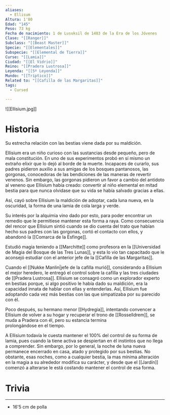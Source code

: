 ```yaml
---
aliases:
  - Ellisum
Altura: 1'80
Edad: "145"
Peso: 73 kg
Fecha de nacimiento: 1 de Lusuksil de 1483 de la Era de los Jóvenes
Clase: "[[Ranger]]"
Subclass: "[[Beast Master]]"
Specie: "[[Elementales]]"
Subspecie: "[[Elemental de Tierra]]"
Curse: "[[Lamia]]"
Ciudad: "[[El Vidrio]]"
Reino: "[[Pradera Lustrosa]]"
Leyenda: "[[5º Leyenda]]"
Mundo: "[[Tríptico]]"
Related to: "[[Cafilla de las Margaritas]]"
tags:
  - Cursed

---
```

![[Ellisium.jpg]]
# Historia

Su estrecha relación con las bestias viene dada por su maldición. 

Ellisium era un niño curioso con las sustancias desde pequeño, pero de mala constitución. En uno de sus experimentos probó en sí mismo un extraño elixir que lo dejó al borde de la muerte. Incapaces de curarlo, sus padres pidieron auxilio a sus amigas de los bosques pantanosos, las gorgonas, conocedoras de las bendiciones de las maneras de revertir venenos. Sin embargo, las gorgonas pidieron un favor a cambio del antídoto al veneno que Ellisium había creado: convertir al niño elemental en mitad bestia para que nunca olvidase que su vida se había salvado gracias a ellas.

Así, cayó sobre Ellisium la maldición de adoptar, cada luna nueva, en la oscuridad, la forma de una lamia de cola larga y verde.

Su interés por la alquimia vino dado por esto, para poder encontrar un remedio que le permitiese mantener esta forma a raya. Como consecuencia del rencor que Ellisium sintió cuando se dio cuenta del trato que habían hecho sus padres con las gorgonas, cortó el contacto con ellos, y abandonó la [[Comarca de la Esfinge]]. 

Estudió magia teniendo a [[Marchitte]] como profesora en la [[Universidad de Magia del Bosque de las Tres Lunas]], y esta lo vio tan capacitado que le aconsejó estudiar con el anterior jefe de la [[Cafilla de las Margaritas]].

Cuando el [[Nukke Manlin|jefe de la cafilla murió]], considerando a Ellisium el mejor heredero, le entregó el control sobre la cafilla y las tres ciudades de [[Pradera Lustrosa]]. Ellisium se consagró como un explorador experto en bestias porque, si algo positivo le había dado su maldición, era la capacidad innata de hablar con ellas y entenderlas. Así, Ellisium fue adoptando cada vez más bestias con las que simpatizaba por su parecido con él.

Poco después, su hermano menor [[Hydregia]], intentando convencer a Ellisium de volver a su hogar y recuperar el trono de [[Rosselldrem]], se muda a Pradera con él, pero su estancia termina prolongándose en el tiempo.

A Ellisium todavía le cuesta mantener el 100% del control de su forma de lamia, pues cuando la tiene activa se despiertan en él instintos que no llega a comprender. Sin embargo, por lo general, la noche de luna nueva permanece encerrado en casa, atado y protegido por sus bestias. No obstante, esas noches, como a cualquier bestia, la mas mínima alteración en la magia a su alrededor modifica su carácter, y desde que el [[Jardín]] comenzó a alterarse le está costando mantener el control de esa forma.
# Trivia
---
- 16'5 cm de polla 